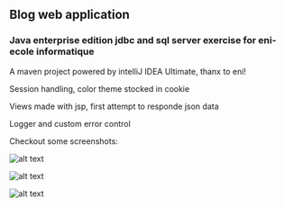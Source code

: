 ## Blog web application
### Java enterprise edition jdbc and sql server exercise for eni-ecole informatique


A maven project powered by intelliJ IDEA Ultimate, thanx to eni!

Session handling, color theme stocked in cookie

Views made with jsp, first attempt to responde json data  

Logger and custom error control 

Checkout some screenshots: 

![alt text](https://www.anastasios-arvanitis.info/githubImages/javaeeBlog/myProfile.png "Profile section")


![alt text](https://www.anastasios-arvanitis.info/githubImages/javaeeBlog/signupLogin.png "Sign up and Login")


![alt text](https://www.anastasios-arvanitis.info/githubImages/javaeeBlog/addPost.png "Adding a post")


